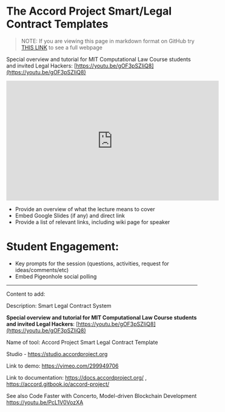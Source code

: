 # The Accord Project Smart/Legal Contract Templates

> NOTE: If you are viewing this page in markdown format on GitHub try [THIS LINK](https://mitmedialab.github.io/2019-MIT-Computational-Law-Course/session-tool-accord-project.html) to see a full webpage

Special overview and tutorial for MIT Computational Law Course students and invited Legal Hackers: [https://youtu.be/gOF3pSZIiQ8](https://youtu.be/gOF3pSZIiQ8)

<iframe width="560" height="315" src="https://www.youtube.com/embed/gOF3pSZIiQ8" frameborder="0" allow="accelerometer; autoplay; encrypted-media; gyroscope; picture-in-picture" allowfullscreen></iframe>

* Provide an overview of what the lecture means to cover
* Embed Google Slides (if any) and direct link
* Provide a list of relevant links, including wiki page for speaker

# Student Engagement:
  * Key prompts for the session (questions, activities, request for ideas/comments/etc)
  * Embed Pigeonhole social polling


----

Content to add:

Description: Smart Legal Contract System

**Special overview and tutorial for MIT Computational Law Course students and invited Legal Hackers**: [https://youtu.be/gOF3pSZIiQ8](https://youtu.be/gOF3pSZIiQ8)

Name of tool: Accord Project Smart Legal Contract Template 

Studio - https://studio.accordproject.org

Link to demo: https://vimeo.com/299949706

Link to documentation: https://docs.accordproject.org/ , https://accord.gitbook.io/accord-project/

See also Code Faster with Concerto, Model-driven Blockchain Development https://youtu.be/PcL1V0VozXA

